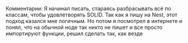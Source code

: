 Комментарии: Я начинал писать, стараясь разбрасывать всё по классам, чтобы удовлетворять SOLID. Так как я пишу на Nest, этот подход казался мне логичным. Но потом я посмотрел в интернете и понял, что на обычной ноде так никто не пишет и все просто импортируют функции, решил сделать так, как везде